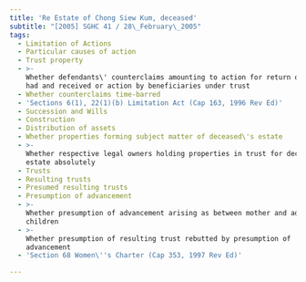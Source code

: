 ```yaml
---
title: 'Re Estate of Chong Siew Kum, deceased'
subtitle: "[2005] SGHC 41 / 28\_February\_2005"
tags:
  - Limitation of Actions
  - Particular causes of action
  - Trust property
  - >-
    Whether defendants\' counterclaims amounting to action for return of money
    had and received or action by beneficiaries under trust
  - Whether counterclaims time-barred
  - 'Sections 6(1), 22(1)(b) Limitation Act (Cap 163, 1996 Rev Ed)'
  - Succession and Wills
  - Construction
  - Distribution of assets
  - Whether properties forming subject matter of deceased\'s estate
  - >-
    Whether respective legal owners holding properties in trust for deceased\'s
    estate absolutely
  - Trusts
  - Resulting trusts
  - Presumed resulting trusts
  - Presumption of advancement
  - >-
    Whether presumption of advancement arising as between mother and adult
    children
  - >-
    Whether presumption of resulting trust rebutted by presumption of
    advancement
  - 'Section 68 Women\''s Charter (Cap 353, 1997 Rev Ed)'

---
```


